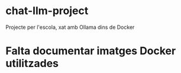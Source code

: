 # chat-llm-project
Projecte per l'escola, xat amb Ollama dins de Docker
# Falta documentar imatges Docker utilitzades
